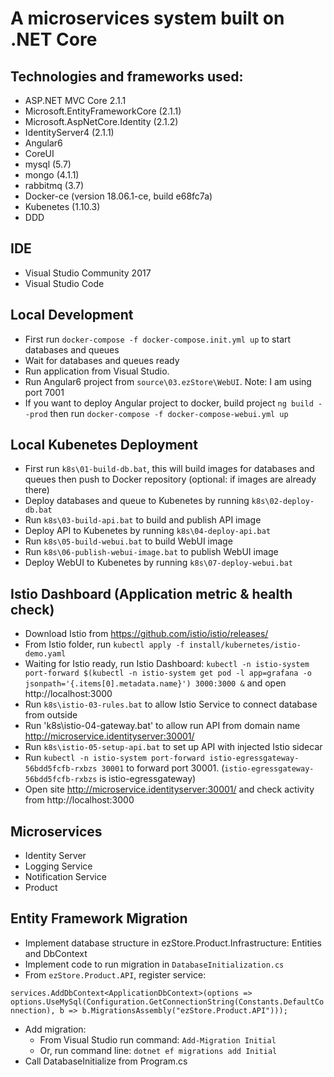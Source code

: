# A microservices system built on .NET Core

## Technologies and frameworks used:
- ASP.NET MVC Core 2.1.1
- Microsoft.EntityFrameworkCore (2.1.1)
- Microsoft.AspNetCore.Identity (2.1.2)
- IdentityServer4 (2.1.1)
- Angular6
- CoreUI
- mysql (5.7)
- mongo (4.1.1)
- rabbitmq (3.7)
- Docker-ce (version 18.06.1-ce, build e68fc7a)
- Kubenetes (1.10.3)
- DDD

## IDE
- Visual Studio Community 2017
- Visual Studio Code

## Local Development
- First run `docker-compose -f docker-compose.init.yml up` to start databases and queues
- Wait for databases and queues ready
- Run application from Visual Studio.
- Run Angular6 project from `source\03.ezStore\WebUI`. Note: I am using port 7001
- If you want to deploy Angular project to docker, build project `ng build --prod` then run `docker-compose -f docker-compose-webui.yml up`

## Local Kubenetes Deployment 
- First run `k8s\01-build-db.bat`, this will build images for databases and queues then push to Docker repository (optional: if images are already there)
- Deploy databases and queue to Kubenetes by running `k8s\02-deploy-db.bat`
- Run `k8s\03-build-api.bat` to build and publish API image
- Deploy API to Kubenetes by running `k8s\04-deploy-api.bat`
- Run `k8s\05-build-webui.bat` to build WebUI image
- Run `k8s\06-publish-webui-image.bat` to publish WebUI image
- Deploy WebUI to Kubenetes by running `k8s\07-deploy-webui.bat`

## Istio Dashboard (Application metric & health check)
- Download Istio from https://github.com/istio/istio/releases/
- From Istio folder, run `kubectl apply -f install/kubernetes/istio-demo.yaml`
- Waiting for Istio ready, run Istio Dashboard: `kubectl -n istio-system port-forward $(kubectl -n istio-system get pod -l app=grafana -o jsonpath='{.items[0].metadata.name}') 3000:3000 &` and open http://localhost:3000
- Run `k8s\istio-03-rules.bat` to allow Istio Service to connect database from outside 
- Run 'k8s\istio-04-gateway.bat' to allow run API from domain name http://microservice.identityserver:30001/
- Run `k8s\istio-05-setup-api.bat` to set up API with injected Istio sidecar
- Run `kubectl -n istio-system port-forward istio-egressgateway-56bdd5fcfb-rxbzs 30001` to forward port 30001. (`istio-egressgateway-56bdd5fcfb-rxbzs` is istio-egressgateway)
- Open site http://microservice.identityserver:30001/ and check activity from http://localhost:3000 

## Microservices
- Identity Server
- Logging Service
- Notification Service
- Product

## Entity Framework Migration
- Implement database structure in ezStore.Product.Infrastructure: Entities and DbContext
- Implement code to run migration in `DatabaseInitialization.cs`
- From `ezStore.Product.API`, register service:

`services.AddDbContext<ApplicationDbContext>(options => 
                options.UseMySql(Configuration.GetConnectionString(Constants.DefaultConnection), b => b.MigrationsAssembly("ezStore.Product.API")));`
- Add migration:
    - From Visual Studio run command: `Add-Migration Initial`
    - Or, run command line: `dotnet ef migrations add Initial`
- Call DatabaseInitialize from Program.cs